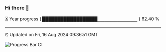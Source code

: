 ### Hi there 👋

⏳ Year progress { ██████████████████▁▁▁▁▁▁▁▁▁▁▁▁ } 62.40 %

---

⏰ Updated on Fri, 16 Aug 2024 09:36:51 GMT

![Progress Bar CI](https://github.com/IshwaranRudhara/GIT-ACTION/workflows/Progress%20Bar%20CI/badge.svg)
